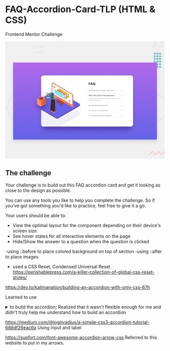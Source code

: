 # FAQ-Accordion-Card-TLP (HTML & CSS)
Frontend Mentor Challenge

![Design preview for the FAQ Accordion Card coding challenge](./design/desktop-preview.jpg)


## The challenge

Your challenge is to build out this FAQ accordion card and get it looking as close to the design as possible.

You can use any tools you like to help you complete the challenge. So if you've got something you'd like to practice, feel free to give it a go.

Your users should be able to:

- View the optimal layout for the component depending on their device's screen size
- See hover states for all interactive elements on the page
- Hide/Show the answer to a question when the question is clicked


-using ::before to place colored background on top of section
-using ::after to place images
- used a CSS Reset, Condensed Universal Reset
https://perishablepress.com/a-killer-collection-of-global-css-reset-styles/

https://dev.to/kallmanation/building-an-accordion-with-only-css-67h

Learned to use <details> and <summary> to build the accordion; Realized that it wasn't flexible enough for me and didn't truly help me understand how to build an accordion

https://medium.com/@loginradius/a-simple-css3-accordion-tutorial-688df26eac6a
Using input and label

https://supfort.com/font-awesome-accordion-arrow-css
Referred to this website to put in my arrows. 